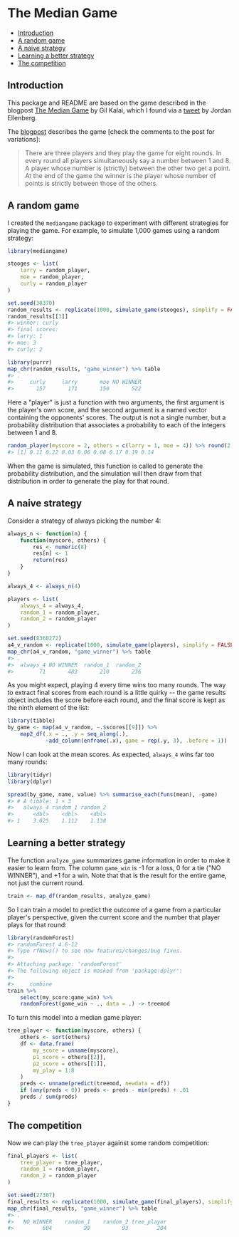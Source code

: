 The Median Game
================

-   [Introduction](#introduction)
-   [A random game](#a-random-game)
-   [A naive strategy](#a-naive-strategy)
-   [Learning a better strategy](#learning-a-better-strategy)
-   [The competition](#the-competition)

<!-- README.md is generated from README.Rmd. Please edit that file -->
Introduction
------------

This package and README are based on the game described in the blogpost [The Median Game](https://gilkalai.wordpress.com/2017/01/14/the-median-game/) by Gil Kalai, which I found via a [tweet](https://twitter.com/JSEllenberg/status/820339568486576128) by Jordan Ellenberg.

The [blogpost](https://gilkalai.wordpress.com/2017/01/14/the-median-game/) describes the game \[check the comments to the post for variations\]:

> There are three players and they play the game for eight rounds. In every round all players simultaneously say a number between 1 and 8. A player whose number is (strictly) between the other two get a point. At the end of the game the winner is the player whose number of points is strictly between those of the others.

A random game
-------------

I created the `mediangame` package to experiment with different strategies for playing the game. For example, to simulate 1,000 games using a random strategy:

``` r
library(mediangame)

stooges <- list(
    larry = random_player,
    moe = random_player,
    curly = random_player
)

set.seed(38370)
random_results <- replicate(1000, simulate_game(stooges), simplify = FALSE)
random_results[[3]]
#> winner: curly 
#> final scores:
#> larry: 1
#> moe: 3
#> curly: 2

library(purrr)
map_chr(random_results, "game_winner") %>% table
#> .
#>     curly     larry       moe NO WINNER 
#>       157       171       150       522
```

Here a "player" is just a function with two arguments, the first argument is the player's own score, and the second argument is a named vector containing the opponents' scores. The output is not a single number, but a probability distribution that associates a probability to each of the integers between 1 and 8.

``` r
random_player(myscore = 2, others = c(larry = 1, moe = 4)) %>% round(2)
#> [1] 0.11 0.22 0.03 0.06 0.08 0.17 0.19 0.14
```

When the game is simulated, this function is called to generate the probability distribution, and the simulation will then draw from that distribution in order to generate the play for that round.

A naive strategy
----------------

Consider a strategy of always picking the number 4:

``` r
always_n <- function(n) {
    function(myscore, others) {
        res <- numeric(8)
        res[n] <- 1
        return(res)
    }
}

always_4 <- always_n(4)

players <- list(
    always_4 = always_4,
    random_1 = random_player,
    random_2 = random_player
)

set.seed(8360272)
a4_v_random <- replicate(1000, simulate_game(players), simplify = FALSE)
map_chr(a4_v_random, "game_winner") %>% table
#> .
#>  always_4 NO WINNER  random_1  random_2 
#>        71       483       210       236
```

As you might expect, playing 4 every time wins too many rounds. The way to extract final scores from each round is a little quirky -- the game results object includes the score before each round, and the final score is kept as the ninth element of the list:

``` r
library(tibble)
by_game <- map(a4_v_random, ~.$scores[[9]]) %>% 
    map2_df(.x = ., .y = seq_along(.), 
            ~add_column(enframe(.x), game = rep(.y, 3), .before = 1))
```

Now I can look at the mean scores. As expected, `always_4` wins far too many rounds:

``` r
library(tidyr)
library(dplyr)

spread(by_game, name, value) %>% summarise_each(funs(mean), -game)
#> # A tibble: 1 × 3
#>   always_4 random_1 random_2
#>      <dbl>    <dbl>    <dbl>
#> 1    3.025    1.112    1.138
```

Learning a better strategy
--------------------------

The function `analyze_game` summarizes game information in order to make it easier to learn from. The column `game_win` is -1 for a loss, 0 for a tie ("NO WINNER"), and +1 for a win. Note that that is the result for the entire game, not just the current round.

``` r
train <- map_df(random_results, analyze_game)
```

So I can train a model to predict the outcome of a game from a particular player's perspective, given the current score and the number that player plays for that round:

``` r
library(randomForest)
#> randomForest 4.6-12
#> Type rfNews() to see new features/changes/bug fixes.
#> 
#> Attaching package: 'randomForest'
#> The following object is masked from 'package:dplyr':
#> 
#>     combine
train %>% 
    select(my_score:game_win) %>%
    randomForest(game_win ~ ., data = .) -> treemod
```

To turn this model into a median game player:

``` r
tree_player <- function(myscore, others) {
    others <- sort(others)
    df <- data.frame(
        my_score = unname(myscore),
        p1_score = others[[2]],
        p2_score = others[[1]],
        my_play = 1:8
    )
    preds <- unname(predict(treemod, newdata = df))
    if (any(preds < 0)) preds <- preds - min(preds) + .01
    preds / sum(preds)
}
```

The competition
---------------

Now we can play the `tree_player` against some random competition:

``` r
final_players <- list(
    tree_player = tree_player,
    random_1 = random_player,
    random_2 = random_player
)

set.seed(27307)
final_results <- replicate(1000, simulate_game(final_players), simplify = FALSE)
map_chr(final_results, "game_winner") %>% table
#> .
#>   NO WINNER    random_1    random_2 tree_player 
#>         604          99          93         204
```
